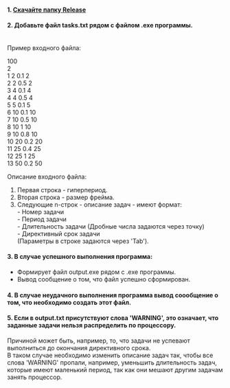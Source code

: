 #### 1. [Скачайте папку Release](https://drive.google.com/drive/folders/1lglvSePhJKf3GUBGx8jM3Lrl16jlVHfw?usp=sharing)

#### 2. Добавьте файл tasks.txt рядом с файлом .exe программы.

<br/>Пример входного файла:

100 <br/>
2 <br/>
1	2	0.1	2 <br/>
2	2	0.5	2 <br/>
3	4	0.1	4 <br/>
4	4	0.5	4 <br/>
5	5	0.1	5 <br/>
6	10	0.1	10 <br/>
7	10	0.5	10 <br/>
8	10	1	10 <br/>
9	10	0.8	10 <br/>
10	20	0.2	20 <br/>
11	25	0.4	25 <br/>
12	25	1	25 <br/>
13	50	0.2	50 <br/>

Описание входного файла:
  1) Первая строка - гиперпериод.
  2) Вторая строка - размер фрейма.
  3) Следующие n-строк - описание задач - имеют формат: <br/>
    - Номер задачи   <br/>
    - Период задачи <br/>
    - Длительность задачи (Дробные числа задаются через точку) <br/>
    - Директивный срок задачи <br/>
    (Параметры в строке задаются через 'Tab').
  
#### 3. В случае успешного выполнения программа:
  - Формирует файл output.exe рядом с .exe программы.
  - Вывод сообщение о том, что файл успешно сформирован.

#### 4. В случае неудачного выполнения программа вывод соообщение о том, что необходимо создать этот файл. 

#### 5. Если в output.txt присутствуют слова 'WARNING', это означает, что заданные задачи нельзя распределить по процессору.
  Причиной может быть, например, то, что задачи не успевают выполниться до окончания директивного срока.  <br/> В таком случае  необходимо изменить описание задач так, чтобы все слова 'WARNING' пропали, например, уменьшить длительность задач, которые имеют маленький период, так как они мешают другим задачам занять процессор. 
